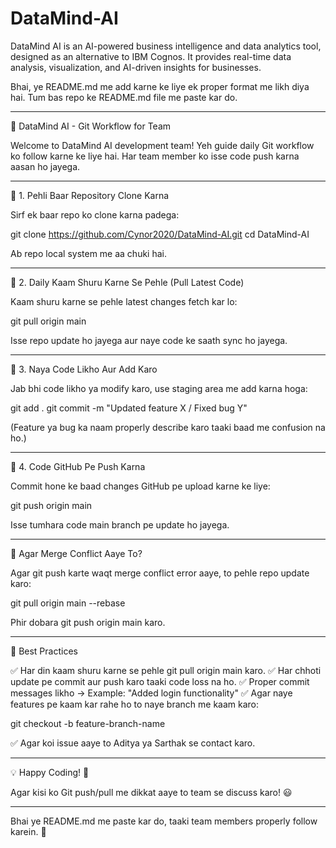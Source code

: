 # DataMind-AI
DataMind AI is an AI-powered business intelligence and data analytics tool, designed as an alternative to IBM Cognos. It provides real-time data analysis, visualization, and AI-driven insights for businesses.

Bhai, ye README.md me add karne ke liye ek proper format me likh diya hai. Tum bas repo ke README.md file me paste kar do.


---

🚀 DataMind AI - Git Workflow for Team

Welcome to DataMind AI development team! Yeh guide daily Git workflow ko follow karne ke liye hai. Har team member ko isse code push karna aasan ho jayega.


---

🔹 1. Pehli Baar Repository Clone Karna

Sirf ek baar repo ko clone karna padega:

git clone https://github.com/Cynor2020/DataMind-AI.git
cd DataMind-AI

Ab repo local system me aa chuki hai.


---

🔹 2. Daily Kaam Shuru Karne Se Pehle (Pull Latest Code)

Kaam shuru karne se pehle latest changes fetch kar lo:

git pull origin main

Isse repo update ho jayega aur naye code ke saath sync ho jayega.


---

🔹 3. Naya Code Likho Aur Add Karo

Jab bhi code likho ya modify karo, use staging area me add karna hoga:

git add .
git commit -m "Updated feature X / Fixed bug Y"

(Feature ya bug ka naam properly describe karo taaki baad me confusion na ho.)


---

🔹 4. Code GitHub Pe Push Karna

Commit hone ke baad changes GitHub pe upload karne ke liye:

git push origin main

Isse tumhara code main branch pe update ho jayega.


---

📌 Agar Merge Conflict Aaye To?

Agar git push karte waqt merge conflict error aaye, to pehle repo update karo:

git pull origin main --rebase

Phir dobara git push origin main karo.


---

🎯 Best Practices

✅ Har din kaam shuru karne se pehle git pull origin main karo.
✅ Har chhoti update pe commit aur push karo taaki code loss na ho.
✅ Proper commit messages likho → Example: "Added login functionality"
✅ Agar naye features pe kaam kar rahe ho to naye branch me kaam karo:

git checkout -b feature-branch-name

✅ Agar koi issue aaye to Aditya ya Sarthak se contact karo.


---

💡 Happy Coding! 🚀

Agar kisi ko Git push/pull me dikkat aaye to team se discuss karo! 😃


---

Bhai ye README.md me paste kar do, taaki team members properly follow karein. 🚀